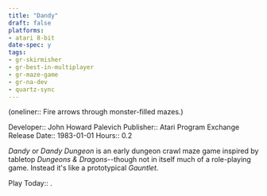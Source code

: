```yaml
---
title: "Dandy"
draft: false
platforms:
- atari 8-bit
date-spec: y
tags:
- gr-skirmisher
- gr-best-in-multiplayer
- gr-maze-game 
- gr-na-dev
- quartz-sync
---
```


(oneliner:: Fire arrows through monster-filled mazes.)

Developer:: John Howard Palevich
Publisher:: Atari Program Exchange
Release Date:: 1983-01-01
Hours:: 0.2

*Dandy* or *Dandy Dungeon* is an early dungeon crawl maze game inspired by tabletop *Dungeons & Dragons*--though not in itself much of a role-playing game. Instead it's like a prototypical *Gauntlet*.

Play Today:: .
